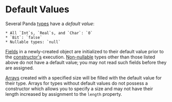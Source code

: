 Default Values
==============

Several Panda [types](types.html) have a *default value*:

    * All `Int`s, `Real`s, and `Char`: `0`
    * `Bit`: `false`
    * Nullable types: `null`

[Fields](fields.html) in a newly-created object are initialized to their default 
value prior to the [constructor's](constructors.html) execution. 
[Non-nullable](nonNullability.html) types other than those listed above do not 
have a default value; you may not read such fields before they are assigned.

[Arrays](arrays.html) created with a specified size will be filled with the
default value for their type. Arrays for types without default values do not
possess a constructor which allows you to specify a size and may not have their
length increased by assignment to the `length` property.